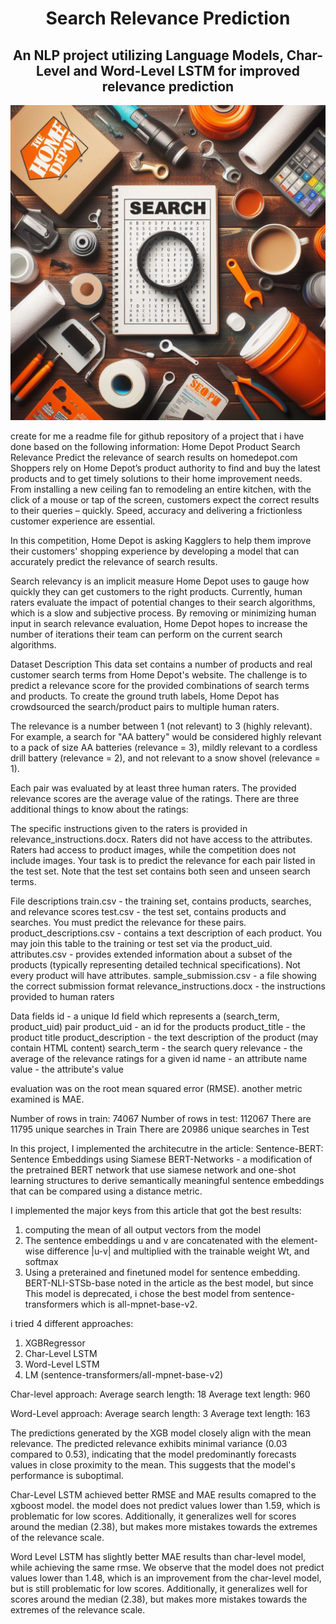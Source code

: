 <h1 align="center">Search Relevance Prediction</h1>
<h2 align="center">An NLP project utilizing Language Models, 
  Char-Level and Word-Level LSTM for improved relevance prediction</h2>

<p align="center">
  <img src="https://github.com/OdedReg/Search-Relevance-Prediction/blob/main/HomeDepot.jpg" width="800">
</p>


create for me a readme file for github repository of a project that i have done based on the following information:
Home Depot Product Search Relevance
Predict the relevance of search results on homedepot.com
Shoppers rely on Home Depot’s product authority to find and buy the latest products and to get timely solutions to their home improvement needs. From installing a new ceiling fan to remodeling an entire kitchen, with the click of a mouse or tap of the screen, customers expect the correct results to their queries – quickly. Speed, accuracy and delivering a frictionless customer experience are essential.

In this competition, Home Depot is asking Kagglers to help them improve their customers' shopping experience by developing a model that can accurately predict the relevance of search results.

Search relevancy is an implicit measure Home Depot uses to gauge how quickly they can get customers to the right products. Currently, human raters evaluate the impact of potential changes to their search algorithms, which is a slow and subjective process. By removing or minimizing human input in search relevance evaluation, Home Depot hopes to increase the number of iterations their team can perform on the current search algorithms.

Dataset Description
This data set contains a number of products and real customer search terms from Home Depot's website. The challenge is to predict a relevance score for the provided combinations of search terms and products. To create the ground truth labels, Home Depot has crowdsourced the search/product pairs to multiple human raters.

The relevance is a number between 1 (not relevant) to 3 (highly relevant). For example, a search for "AA battery" would be considered highly relevant to a pack of size AA batteries (relevance = 3), mildly relevant to a cordless drill battery (relevance = 2), and not relevant to a snow shovel (relevance = 1).

Each pair was evaluated by at least three human raters. The provided relevance scores are the average value of the ratings. There are three additional things to know about the ratings:

The specific instructions given to the raters is provided in relevance_instructions.docx.
Raters did not have access to the attributes.
Raters had access to product images, while the competition does not include images.
Your task is to predict the relevance for each pair listed in the test set. Note that the test set contains both seen and unseen search terms.

File descriptions
train.csv - the training set, contains products, searches, and relevance scores
test.csv - the test set, contains products and searches. You must predict the relevance for these pairs.
product_descriptions.csv - contains a text description of each product. You may join this table to the training or test set via the product_uid.
attributes.csv -  provides extended information about a subset of the products (typically representing detailed technical specifications). Not every product will have attributes.
sample_submission.csv - a file showing the correct submission format
relevance_instructions.docx - the instructions provided to human raters

Data fields
id - a unique Id field which represents a (search_term, product_uid) pair
product_uid - an id for the products
product_title - the product title
product_description - the text description of the product (may contain HTML content)
search_term - the search query
relevance - the average of the relevance ratings for a given id
name - an attribute name
value - the attribute's value

evaluation was on the root mean squared error (RMSE). another metric examined is MAE.

Number of rows in train: 74067
Number of rows in test: 112067
There are 11795 unique searches in Train
There are 20986 unique searches in Test


In this project, I implemented the architecutre in the article:
Sentence-BERT: Sentence Embeddings using Siamese BERT-Networks - 
a modification of the pretrained BERT network that use siamese network and one-shot learning structures to derive semantically meaningful sentence embeddings that can be compared using a distance metric.

I implemented the major keys from this article that got the best results:
1. computing the mean of all output vectors from the model 
2. The sentence embeddings u and v are concatenated with the element-wise difference |u-v| and multiplied with the trainable weight Wt, and softmax
3. Using a preterained and finetuned model for sentence embedding. BERT-NLI-STSb-base noted in the article as the best model, but since This model is deprecated, i chose the best model from  sentence-transformers which is all-mpnet-base-v2.

i tried 4 different approaches:
1. XGBRegressor
2. Char-Level LSTM
3. Word-Level LSTM
4. LM (sentence-transformers/all-mpnet-base-v2)

Char-level approach:
Average search length: 18
Average text length: 960

Word-Level approach:
Average search length: 3
Average text length: 163

The predictions generated by the XGB model closely align with the mean relevance. The predicted relevance exhibits minimal variance (0.03 compared to 0.53), indicating that the model predominantly forecasts values in close proximity to the mean. This suggests that the model's performance is suboptimal.

Char-Level LSTM achieved better RMSE and MAE results comapred to the xgboost model. the model does not predict values lower than 1.59, which is problematic for low scores. Additionally, it generalizes well for scores around the median (2.38), but makes more mistakes towards the extremes of the relevance scale.

Word Level LSTM has slightly better MAE results than char-level model, while achieving the same rmse. We observe that the model does not predict values lower than 1.48, which is an improvement from the char-level model, but is still problematic for low scores. Additionally, it generalizes well for scores around the median (2.38), but makes more mistakes towards the extremes of the relevance scale.
